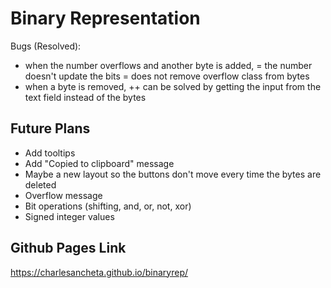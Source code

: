 # Binary Representation

Bugs (Resolved):

- when the number overflows and another byte is added,
  = the number doesn't update the bits
  = does not remove overflow class from bytes
- when a byte is removed,
  ++ can be solved by getting the input from the text field instead of the bytes

## Future Plans

- Add tooltips
- Add "Copied to clipboard" message
- Maybe a new layout so the buttons don't move every time the bytes are deleted
- Overflow message
- Bit operations (shifting, and, or, not, xor)
- Signed integer values

## Github Pages Link

https://charlesancheta.github.io/binaryrep/

